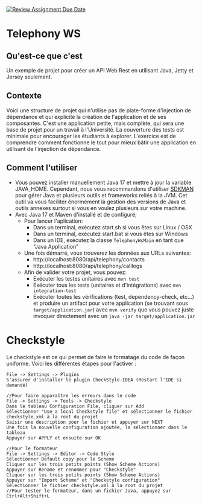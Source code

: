 [![Review Assignment Due Date](https://classroom.github.com/assets/deadline-readme-button-24ddc0f5d75046c5622901739e7c5dd533143b0c8e959d652212380cedb1ea36.svg)](https://classroom.github.com/a/E16L_9U-)
# Telephony WS

## Qu'est-ce que c'est

Un exemple de projet pour créer un API Web Rest en utilisant Java, Jetty et Jersey seulement.

## Contexte

Voici une structure de projet qui n'utilise pas de plate-forme d'injection de dépendance et qui explicite
la création de l'application et de ses composantes. C'est une application petite, mais complète, qui sera une base de
projet pour un travail à l'Université. La couverture des tests est minimale pour encourager les étudiants à explorer.
L'exercice est de comprendre comment fonctionne le tout pour mieux bâtir une application en utilisant
de l'injection de dépendance.

## Comment l'utiliser
* Vous pouvez installer manuellement Java 17 et mettre à jour la variable JAVA_HOME. Cependant, nous vous recommandons d'utiliser
  [SDKMAN](https://sdkman.io/) pour gérer Java et plusieurs outils et frameworks reliés à la JVM. Cet outil va vous faciliter énormément
  la gestion des versions de Java et outils annexes surtout si vous en voulez plusieurs sur votre machine.
* Avec Java 17 et Maven d'installé et de configuré;
  * Pour lancer l'aplication:
    * Dans un terminal, exécutez start.sh si vous êtes sur Linux / OSX
    * Dans un terminal, exécutez start.bat si vous êtes sur Windows
    * Dans un IDE, exécutez la classe `TelephonyWsMain` en tant que "Java Application"
  * Une fois démarré, vous trouverez les données aux URLs suivantes:
    * http://localhost:8080/api/telephony/contacts
    * http://localhost:8080/api/telephony/calllogs
  * Afin de valider votre projet, vous pouvez:
    * Exécuter les testes unitaires avec `mvn test`
    * Exécuter tous les tests (unitaires et d'intégrations) avec `mvn integration-test`
    * Exécuter toutes les vérifications (test, dependency-check, etc...) et produire un artifact pour votre application (se trouvant sous
      `target/application.jar`) avec `mvn verify` que vous pouvez juste invoquer directement avec un `java -jar target/application.jar`

# Checkstyle

Le checkstyle est ce qui permet de faire le formatage du code de façon uniforme.
Voici les différentes étapes pour l'activer :

```
File -> Settings -> Plugins
S'assurer d'installer le plugin CheckStyle-IDEA (Restart l'IDE si demandé)

//Pour faire apparaître les erreurs dans le code
File -> Settings -> Tools -> Checkstyle
Dans le tableau Configuration File, cliquer sur Add
Sélectionner "Use a local Checkstyle file" et sélectionner le fichier checkstyle.xml à la root du projet
Saisir une description pour le fichier et appuyer sur NEXT
Une fois la nouvelle configuration ajoutée, la sélectionner dans le tableau
Appuyer sur APPLY et ensuite sur OK

//Pour le formateur
File -> Settings -> Editor -> Code Style
Sélectionner Default copy pour le Scheme
Cliquer sur les trois petits points (Show Scheme Actions)
Appuyer sur Rename et renommer pour "Checkstyle"
Cliquer sur les trois petits points (Show Scheme Actions)
Appuyer sur "Import Scheme" et "Checkstyle configuration"
Sélectionner le fichier checkstyle.xml à la root du projet
//Pour tester le formateur, dans un fichier Java, appuyez sur Ctrl+Alt+Shift+L
```